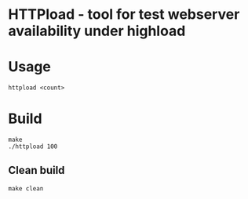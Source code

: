 # HTTPload - tool for test webserver availability under highload

# Usage
```
httpload <count>
```

# Build

```
make 
./httpload 100
```

## Clean build

```
make clean
```

